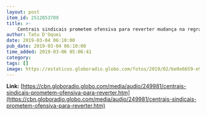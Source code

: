 ```yaml
---
layout: post
item_id: 2512853709
title: >-
    Centrais sindicais prometem ofensiva para reverter mudança na regra de contribuição sindical
author: Tatu D'Oquei
date: 2019-03-04 06:10:00
pub_date: 2019-03-04 06:10:00
time_added: 2019-03-06 05:06:41
category: 
tags: []
image: https://estaticos.globoradio.globo.com/fotos/2019/02/be8e6659-e918-40f3-9ac0-928e0727ba36.jpg.640x360_q75_box-27%2C0%2C1080%2C593_crop_detail.jpg
---
```


**Link:** [https://cbn.globoradio.globo.com/media/audio/249981/centrais-sindicais-prometem-ofensiva-para-reverter.htm](https://cbn.globoradio.globo.com/media/audio/249981/centrais-sindicais-prometem-ofensiva-para-reverter.htm)

